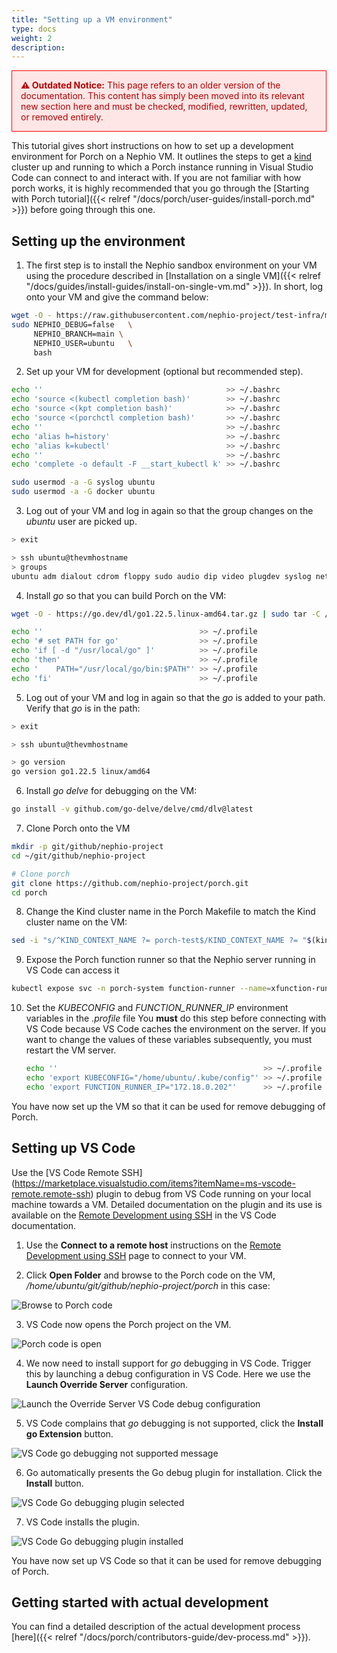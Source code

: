 ```yaml
---
title: "Setting up a VM environment"
type: docs
weight: 2
description:
---
```


<div style="border: 1px solid red; background-color: #ffe6e6; color: #b30000; padding: 1em; margin-bottom: 1em;">
  <strong>⚠️ Outdated Notice:</strong> This page refers to an older version of the documentation. This content has simply been moved into its relevant new section here and must be checked, modified, rewritten, updated, or removed entirely.
</div>

This tutorial gives short instructions on how to set up a development environment for Porch on a Nephio VM. It outlines the steps to
get a [kind](https://kind.sigs.k8s.io/) cluster up and running to which a Porch instance running in Visual Studio Code
can connect to and interact with. If you are not familiar with how porch works, it is highly recommended that you go
through the [Starting with Porch tutorial]({{< relref "/docs/porch/user-guides/install-porch.md" >}}) before going through this one.

## Setting up the environment

1. The first step is to install the Nephio sandbox environment on your VM using the procedure described in
[Installation on a single VM]({{< relref "/docs/guides/install-guides/install-on-single-vm.md" >}}). In short, log onto your VM and give the command
below:

```bash
wget -O - https://raw.githubusercontent.com/nephio-project/test-infra/main/e2e/provision/init.sh |  \
sudo NEPHIO_DEBUG=false   \
     NEPHIO_BRANCH=main \
     NEPHIO_USER=ubuntu   \
     bash
```

2. Set up your VM for development (optional but recommended step).

```bash
echo ''                                         >> ~/.bashrc
echo 'source <(kubectl completion bash)'        >> ~/.bashrc
echo 'source <(kpt completion bash)'            >> ~/.bashrc
echo 'source <(porchctl completion bash)'       >> ~/.bashrc
echo ''                                         >> ~/.bashrc
echo 'alias h=history'                          >> ~/.bashrc
echo 'alias k=kubectl'                          >> ~/.bashrc
echo ''                                         >> ~/.bashrc
echo 'complete -o default -F __start_kubectl k' >> ~/.bashrc

sudo usermod -a -G syslog ubuntu
sudo usermod -a -G docker ubuntu
```

3. Log out of your VM and log in again so that the group changes on the *ubuntu* user are picked up.

```bash
> exit

> ssh ubuntu@thevmhostname
> groups
ubuntu adm dialout cdrom floppy sudo audio dip video plugdev syslog netdev lxd docker
```

4. Install *go* so that you can build Porch on the VM:

```bash
wget -O - https://go.dev/dl/go1.22.5.linux-amd64.tar.gz | sudo tar -C /usr/local -zxvf -

echo ''                                   >> ~/.profile
echo '# set PATH for go'                  >> ~/.profile
echo 'if [ -d "/usr/local/go" ]'          >> ~/.profile
echo 'then'                               >> ~/.profile
echo '    PATH="/usr/local/go/bin:$PATH"' >> ~/.profile
echo 'fi'                                 >> ~/.profile 
```

5. Log out of your VM and log in again so that the *go* is added to your path. Verify that *go* is in the path:

```bash
> exit

> ssh ubuntu@thevmhostname

> go version
go version go1.22.5 linux/amd64
```

6. Install *go delve* for debugging on the VM:

```bash
go install -v github.com/go-delve/delve/cmd/dlv@latest
```

7. Clone Porch onto the VM

```bash
mkdir -p git/github/nephio-project
cd ~/git/github/nephio-project

# Clone porch
git clone https://github.com/nephio-project/porch.git
cd porch
```

8. Change the Kind cluster name in the Porch Makefile to match the Kind cluster name on the VM:

```bash
sed -i "s/^KIND_CONTEXT_NAME ?= porch-test$/KIND_CONTEXT_NAME ?= "$(kind get clusters)"/" Makefile
```

9. Expose the Porch function runner so that the Nephio server running in VS Code can access it

```bash
kubectl expose svc -n porch-system function-runner --name=xfunction-runner --type=LoadBalancer --load-balancer-ip='172.18.0.202'
```

10. Set the *KUBECONFIG* and *FUNCTION_RUNNER_IP* environment variables in the *.profile* file
    You **must** do this step before connecting with VS Code because VS Code caches the environment on the server. If you
    want to change the values of these variables subsequently, you must restart the VM server.

     ```bash
     echo ''                                              >> ~/.profile
     echo 'export KUBECONFIG="/home/ubuntu/.kube/config"' >> ~/.profile
     echo 'export FUNCTION_RUNNER_IP="172.18.0.202"'      >> ~/.profile
     ```

You have now set up the VM so that it can be used for remove debugging of Porch.

## Setting up VS Code

Use the [VS Code Remote SSH]
(https://marketplace.visualstudio.com/items?itemName=ms-vscode-remote.remote-ssh)
plugin to debug from VS Code running on your local machine towards a VM. Detailed documentation
on the plugin and its use is available on the
[Remote Development using SSH](https://code.visualstudio.com/docs/remote/ssh) in the VS Code
documentation.

1. Use the **Connect to a remote host** instructions on the
[Remote Development using SSH](https://code.visualstudio.com/docs/remote/ssh) page to connect to your VM.

2. Click **Open Folder** and browse to the Porch code on the VM, */home/ubuntu/git/github/nephio-project/porch* in this
   case:

![Browse to Porch code](/static/images/porch/contributor/01_VSCodeOpenPorchFolder.png)

3. VS Code now opens the Porch project on the VM.

![Porch code is open](/static/images/porch/contributor/02_VSCodeConnectedPorch.png)

4. We now need to install support for *go* debugging in VS Code. Trigger this by launching a debug configuration in
   VS Code.
   Here we use the **Launch Override Server** configuration.

![Launch the Override Server VS Code debug configuration](/static/images/porch/contributor/03_LaunchOverrideServer.png)

5. VS Code complains that *go* debugging is not supported, click the **Install go Extension** button. 

![VS Code go debugging not supported message](/static/images/porch/contributor/04_GoDebugNotSupportedPopup.png)

6. Go automatically presents the Go debug plugin for installation. Click the **Install** button.

![VS Code Go debugging plugin selected](/static/images/porch/contributor/05_GoExtensionAutoSelected.png)

7. VS Code installs the plugin.

![VS Code Go debugging plugin installed](/static/images/porch/contributor/06_GoExtensionInstalled.png)

You have now set up VS Code so that it can be used for remove debugging of Porch.

## Getting started with actual development

You can find a detailed description of the actual development process [here]({{< relref "/docs/porch/contributors-guide/dev-process.md" >}}).
